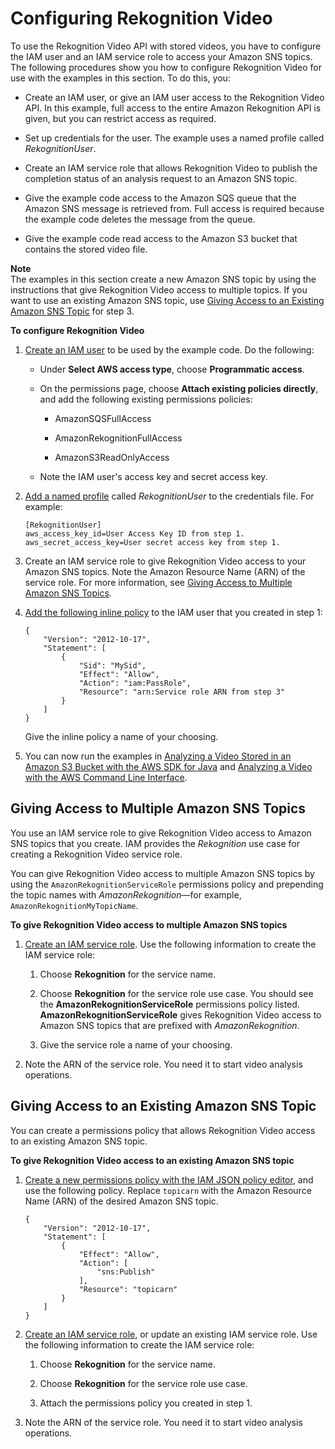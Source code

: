 # Configuring Rekognition Video<a name="api-video-roles"></a>

To use the Rekognition Video API with stored videos, you have to configure the IAM user and an IAM service role to access your Amazon SNS topics\. The following procedures show you how to configure Rekognition Video for use with the examples in this section\. To do this, you: 

+ Create an IAM user, or give an IAM user access to the Rekognition Video API\. In this example, full access to the entire Amazon Rekognition API is given, but you can restrict access as required\.

+ Set up credentials for the user\. The example uses a named profile called *RekognitionUser*\. 

+ Create an IAM service role that allows Rekognition Video to publish the completion status of an analysis request to an Amazon SNS topic\. 

+ Give the example code access to the Amazon SQS queue that the Amazon SNS message is retrieved from\. Full access is required because the example code deletes the message from the queue\.

+ Give the example code read access to the Amazon S3 bucket that contains the stored video file\. 

**Note**  
The examples in this section create a new Amazon SNS topic by using the instructions that give Rekognition Video access to multiple topics\. If you want to use an existing Amazon SNS topic, use [Giving Access to an Existing Amazon SNS Topic](#api-video-roles-single-topics) for step 3\.

**To configure Rekognition Video**

1. [Create an IAM user](http://docs.aws.amazon.com/IAM/latest/UserGuide/id_users_create.html#id_users_create_console) to be used by the example code\. Do the following: 

   + Under **Select AWS access type**, choose **Programmatic access**\.

   + On the permissions page, choose **Attach existing policies directly**, and add the following existing permissions policies:

     + AmazonSQSFullAccess

     + AmazonRekognitionFullAccess

     + AmazonS3ReadOnlyAccess

   + Note the IAM user's access key and secret access key\.

1. [Add a named profile](http://docs.aws.amazon.com/cli/latest/userguide/cli-multiple-profiles.html) called *RekognitionUser* to the credentials file\. For example:

   ```
   [RekognitionUser]
   aws_access_key_id=User Access Key ID from step 1.
   aws_secret_access_key=User secret access key from step 1.
   ```

1. Create an IAM service role to give Rekognition Video access to your Amazon SNS topics\. Note the Amazon Resource Name \(ARN\) of the service role\. For more information, see [Giving Access to Multiple Amazon SNS Topics](#api-video-roles-all-topics)\.

1. [ Add the following inline policy](http://docs.aws.amazon.com/IAM/latest/UserGuide/access_policies_manage-attach-detach.html#embed-inline-policy-console) to the IAM user that you created in step 1: 

   ```
   {
       "Version": "2012-10-17",
       "Statement": [
           {
               "Sid": "MySid",
               "Effect": "Allow",
               "Action": "iam:PassRole",
               "Resource": "arn:Service role ARN from step 3"
           }
       ]
   }
   ```

   Give the inline policy a name of your choosing\.

1. You can now run the examples in [Analyzing a Video Stored in an Amazon S3 Bucket with the AWS SDK for Java](video-analyzing-with-sqs.md) and [Analyzing a Video with the AWS Command Line Interface](video-cli-commands.md)\.

## Giving Access to Multiple Amazon SNS Topics<a name="api-video-roles-all-topics"></a>

You use an IAM service role to give Rekognition Video access to Amazon SNS topics that you create\. IAM provides the *Rekognition* use case for creating a Rekognition Video service role\.

You can give Rekognition Video access to multiple Amazon SNS topics by using the `AmazonRekognitionServiceRole` permissions policy and prepending the topic names with *AmazonRekognition*—for example, `AmazonRekognitionMyTopicName`\. 

**To give Rekognition Video access to multiple Amazon SNS topics**

1. [Create an IAM service role](http://docs.aws.amazon.com/IAM/latest/UserGuide/id_roles_create_for-service.html?icmpid=docs_iam_console)\. Use the following information to create the IAM service role:

   1. Choose **Rekognition** for the service name\.

   1. Choose **Rekognition** for the service role use case\. You should see the **AmazonRekognitionServiceRole** permissions policy listed\. **AmazonRekognitionServiceRole** gives Rekognition Video access to Amazon SNS topics that are prefixed with *AmazonRekognition*\.

   1. Give the service role a name of your choosing\.

1. Note the ARN of the service role\. You need it to start video analysis operations\.

## Giving Access to an Existing Amazon SNS Topic<a name="api-video-roles-single-topics"></a>

You can create a permissions policy that allows Rekognition Video access to an existing Amazon SNS topic\.

**To give Rekognition Video access to an existing Amazon SNS topic**

1. [ Create a new permissions policy with the IAM JSON policy editor](http://docs.aws.amazon.com/IAM/latest/UserGuide/access_policies_create.html#access_policies_create-json-editor), and use the following policy\. Replace `topicarn` with the Amazon Resource Name \(ARN\) of the desired Amazon SNS topic\.

   ```
   {
       "Version": "2012-10-17",
       "Statement": [
           {
               "Effect": "Allow",
               "Action": [
                   "sns:Publish"
               ],
               "Resource": "topicarn"
           }
       ]
   }
   ```

1. [Create an IAM service role](http://docs.aws.amazon.com/IAM/latest/UserGuide/id_roles_create_for-service.html?icmpid=docs_iam_console), or update an existing IAM service role\. Use the following information to create the IAM service role:

   1. Choose **Rekognition** for the service name\.

   1. Choose **Rekognition** for the service role use case\.

   1. Attach the permissions policy you created in step 1\.

1. Note the ARN of the service role\. You need it to start video analysis operations\.